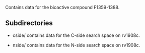 Contains data for the bioactive compound F1359-1388.

## Subdirectories

- cside/ contains data for the C-side search space on rv1908c.

- nside/ contains data for the N-side search space on rv1908c.

